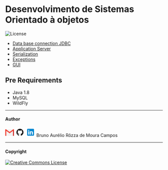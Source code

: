 # Desenvolvimento de Sistemas Orientado à objetos 
![License](https://img.shields.io/badge/Code%20License-MIT-blue.svg)

- [Data base connection JDBC](https://github.com/brunocampos01/handle-database-with-code/tree/master/relational/mySQL/jdbc)
- [Application Server](application_server/)
- [Serialization](serialization/)
- [Exceptions](handle_exceptions/)
- [GUI](gui/)

## Pre Requirements
- Java 1.8
- MySQL
- WildFly

---

#### Author
<a href="mailto:brunocampos01@gmail.com" target="_blank"><img class="" src="https://github.com/brunocampos01/devops/blob/master/images/gmail.png" width="28"></a>
<a href="https://github.com/brunocampos01" target="_blank"><img class="ai-subscribed-social-icon" src="https://github.com/brunocampos01/devops/blob/master/images/github.png" width="30"></a>
<a href="https://www.linkedin.com/in/brunocampos01/" target="_blank"><img class="ai-subscribed-social-icon" src="https://github.com/brunocampos01/devops/blob/master/images/linkedin.png" width="30"></a>
Bruno Aurélio Rôzza de Moura Campos 

---

#### Copyright
<a rel="license" href="http://creativecommons.org/licenses/by-sa/4.0/"><img alt="Creative Commons License" style="border-width:0" src="https://i.creativecommons.org/l/by-sa/4.0/88x31.png" /></a><br/>
